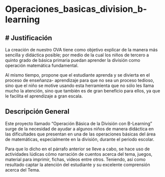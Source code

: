 # Operaciones_basicas_division_b-learning

## # Justificación

La creación de nuestro OVA tiene como objetivo explicar de la manera más sencilla y didáctica posible; por medio de la cual los niños de tercero a quinto grado de básica primaria puedan aprender la división como operación matemática fundamental.

Al mismo tiempo, propone que el estudiante aprenda y se divierta en el proceso de enseñanza- aprendizaje para que no sea un proceso tedioso, sino que el niño se motive usando esta herramienta que no sólo les llama mucho la atención, sino que también es de gran beneficio para ellos, ya que le facilita el aprendizaje a gran escala.

## Descripción General 

Este proyecto llamado “Operación Básica de la División con B-Learning” surge de la necesidad de ayudar a algunos niños de manera didáctica en las dificultades que presentan en una de las operaciones básicas del área de matemáticas, especialmente en la división, durante el periodo escolar. 

Para que lo dicho en el párrafo anterior se lleve a cabo, se hace uso de actividades lúdicas cómo narración de cuentos acerca del tema, juegos, material para imprimir, fichas, vídeos entre otros.  Teniendo, así como resultado captar la atención del estudiante y su excelente comprensión acerca del Tema.

